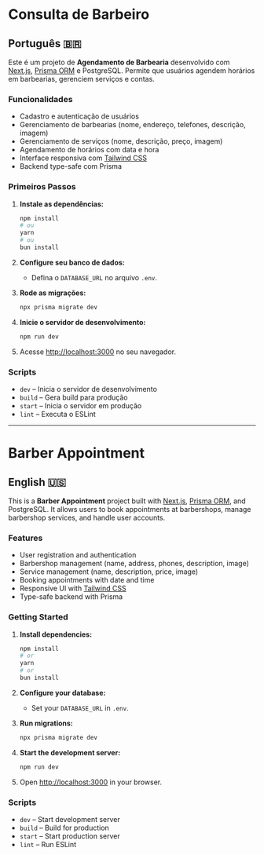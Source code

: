 # Consulta de Barbeiro

## Português 🇧🇷

Este é um projeto de **Agendamento de Barbearia** desenvolvido com [Next.js](https://nextjs.org), [Prisma ORM](https://www.prisma.io/) e PostgreSQL. Permite que usuários agendem horários em barbearias, gerenciem serviços e contas.

### Funcionalidades

- Cadastro e autenticação de usuários
- Gerenciamento de barbearias (nome, endereço, telefones, descrição, imagem)
- Gerenciamento de serviços (nome, descrição, preço, imagem)
- Agendamento de horários com data e hora
- Interface responsiva com [Tailwind CSS](https://tailwindcss.com/)
- Backend type-safe com Prisma

### Primeiros Passos

1. **Instale as dependências:**
   ```sh
   npm install
   # ou
   yarn
   # ou
   bun install
   ```

2. **Configure seu banco de dados:**
   - Defina o `DATABASE_URL` no arquivo `.env`.

3. **Rode as migrações:**
   ```sh
   npx prisma migrate dev
   ```

4. **Inicie o servidor de desenvolvimento:**
   ```sh
   npm run dev
   ```

5. Acesse [http://localhost:3000](http://localhost:3000) no seu navegador.

### Scripts

- `dev` – Inicia o servidor de desenvolvimento
- `build` – Gera build para produção
- `start` – Inicia o servidor em produção
- `lint` – Executa o ESLint

---
# Barber Appointment

## English 🇺🇸

This is a **Barber Appointment** project built with [Next.js](https://nextjs.org), [Prisma ORM](https://www.prisma.io/), and PostgreSQL. It allows users to book appointments at barbershops, manage barbershop services, and handle user accounts.

### Features

- User registration and authentication
- Barbershop management (name, address, phones, description, image)
- Service management (name, description, price, image)
- Booking appointments with date and time
- Responsive UI with [Tailwind CSS](https://tailwindcss.com/)
- Type-safe backend with Prisma

### Getting Started

1. **Install dependencies:**
   ```sh
   npm install
   # or
   yarn
   # or
   bun install
   ```

2. **Configure your database:**
   - Set your `DATABASE_URL` in `.env`.

3. **Run migrations:**
   ```sh
   npx prisma migrate dev
   ```

4. **Start the development server:**
   ```sh
   npm run dev
   ```

5. Open [http://localhost:3000](http://localhost:3000) in your browser.

### Scripts

- `dev` – Start development server
- `build` – Build for production
- `start` – Start production server
- `lint` – Run ESLint
